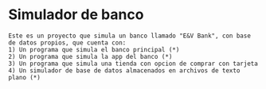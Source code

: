 # Simulador de banco
	Este es un proyecto que simula un banco llamado "E&V Bank", con base de datos propios, que cuenta con:
	1) Un programa que simula el banco principal (*)
	2) Un programa que simula la app del banco (*)
	3) Un programa que simula una tienda con opcion de comprar con tarjeta
	4) Un simulador de base de datos almacenados en archivos de texto plano (*)
